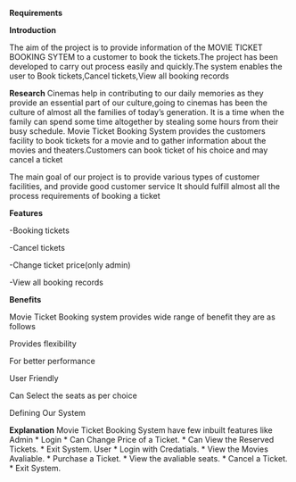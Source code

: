 **Requirements**

<b>Introduction</b>

The aim of the project is to provide information of the MOVIE TICKET BOOKING SYTEM to a customer to book the tickets.The project has been developed to carry out process easily and quickly.The system enables the user to Book tickets,Cancel tickets,View all booking records

**Research**
Cinemas help in contributing to our daily memories as they provide an essential part of our culture,going to cinemas has been the culture of almost all the families of today’s generation. It is a time when the family can spend some time altogether by stealing some hours from their busy schedule. Movie Ticket Booking System provides the customers facility to book tickets for a movie and to gather information about the movies and theaters.Customers can book ticket of his choice and may cancel a ticket

The main goal of our project is to provide various types of customer facilities, and provide good  customer service It should fulfill almost all the process requirements of booking a ticket

<b>Features</b>

-Booking tickets

-Cancel tickets

-Change ticket price(only admin)

-View all booking records

**Benefits**

Movie Ticket Booking system provides wide range of benefit they are as follows

Provides flexibility

For better performance

User Friendly

Can Select the seats as per choice

Defining Our System

**Explanation**
Movie Ticket Booking System have few inbuilt features like Admin * Login * Can Change Price of a Ticket. * Can View the Reserved Tickets. * Exit System. User * Login with Credatials. * View the Movies Avaliable. * Purchase a Ticket. * View the avaliable seats. * Cancel a Ticket. * Exit System.
